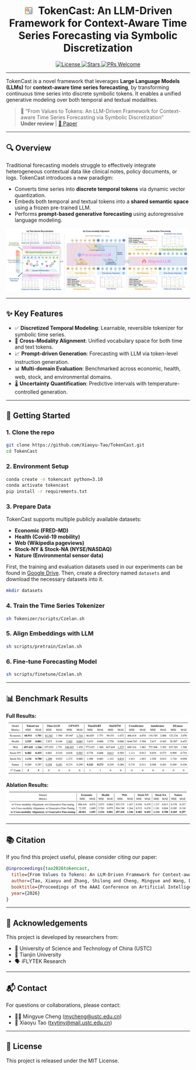 
<div align="center">
  <h1><img src="assets/logo.jpeg" alt="TokenCast logo" style="height: 1em; width: auto; vertical-align: -0.15em; margin-right: 0.4em;">TokenCast: An LLM-Driven Framework for Context-Aware Time Series Forecasting via Symbolic Discretization</h1> 
  <a href="./LICENSE">
    <img src="https://img.shields.io/badge/license-MIT-green" alt="License">
  </a>
  <a href="https://github.com/Xiaoyu-Tao/TokenCast/stargazers">
    <img src="https://img.shields.io/github/stars/Xiaoyu-Tao/TokenCast?style=social" alt="Stars">
  </a>
  <a href="https://github.com/Xiaoyu-Tao/TokenCast/pulls">
    <img src="https://img.shields.io/badge/PRs-Welcome-green" alt="PRs Welcome">
  </a>

</div>

---

TokenCast is a novel framework that leverages **Large Language Models (LLMs)** for **context-aware time series forecasting**, by transforming continuous time series into discrete symbolic tokens. It enables a unified generative modeling over both temporal and textual modalities.

> 📝 “From Values to Tokens: An LLM-Driven Framework for Context-aware Time Series Forecasting via Symbolic Discretization”  
> **Under review** | [📄 Paper](https://arxiv.org/abs/2508.09191)

---

## 🔍 Overview

Traditional forecasting models struggle to effectively integrate heterogeneous contextual data like clinical notes, policy documents, or logs. TokenCast introduces a new paradigm:

- Converts time series into **discrete temporal tokens** via dynamic vector quantization.
- Embeds both temporal and textual tokens into a **shared semantic space** using a frozen pre-trained LLM.
- Performs **prompt-based generative forecasting** using autoregressive language modeling.

<p align="center">
  <img src="assets/main.png" width="700">
</p>

---

## ✨ Key Features

- ✅ **Discretized Temporal Modeling**: Learnable, reversible tokenizer for symbolic time series.
- 🔗 **Cross-Modality Alignment**: Unified vocabulary space for both time and text tokens.
- 📈 **Prompt-driven Generation**: Forecasting with LLM via token-level instruction generation.
- 📊 **Multi-domain Evaluation**: Benchmarked across economic, health, web, stock, and environmental domains.
- 🌡️ **Uncertainty Quantification**: Predictive intervals with temperature-controlled generation.

<!-- ---

## 📁 Project Structure
```

TokenCast/
 ├── tokenizer/               # Time series VQ-VAE tokenizer
 ├── models/                  # LLM backbone and embedding alignment
 ├── prompts/                 # Prompt templates for generation
 ├── datasets/                # Preprocessed benchmark datasets
 ├── evaluation/              # Evaluation scripts and metrics
 ├── scripts/                 # Training and inference scripts
 ├── configs/                 # YAML config files
 └── README.md

```
--- -->
---
## 🚀 Getting Started

### 1. Clone the repo

```bash
git clone https://github.com/Xiaoyu-Tao/TokenCast.git
cd TokenCast
```

### 2. Environment Setup

```bash
conda create -n tokencast python=3.10
conda activate tokencast
pip install -r requirements.txt
```

### 3. Prepare Data
TokenCast supports multiple publicly available datasets:
- **Economic (FRED-MD)**
- **Health (Covid-19 mobility)**
- **Web (Wikipedia pageviews)**
- **Stock-NY & Stock-NA (NYSE/NASDAQ)**
- **Nature (Environmental sensor data)**

First, the training and evaluation datasets used in our experiments can be found in [Google Drive](https://drive.google.com/file/d/1HOCE20FQgLl0xCv_dOmLcTbN1RCZWwqd/view?usp=drive_link). Then, create a directory named `datasets` and download the necessary datasets into it.

```bash
mkdir datasets
```

### 4. Train the Time Series Tokenizer

```bash
sh Tokenizer/scripts/Czelan.sh 
```

### 5. Align Embeddings with LLM

```bash
sh scripts/pretrain/Czelan.sh  
```

### 6. Fine-tune Forecasting Model

```bash
sh scripts/finetune/Czelan.sh 
```

------

## 📊 Benchmark Results
**Full Results:**
![table1](assets/1-main-results.png)

**Ablation Results:**
![table2](assets/2-ablation-results.png)

------

## 📚 Citation

If you find this project useful, please consider citing our paper:

```bibtex
@inproceedings{tao2026tokencast,
  title={From Values to Tokens: An LLM-Driven Framework for Context-aware Time Series Forecasting via Symbolic Discretization},
  author={Tao, Xiaoyu and Zhang, Shilong and Cheng, Mingyue and Wang, Daoyu and Pan, Tingyue and Pan, Bokai and Zhang, Changqing and Wang, Shijin},
  booktitle={Proceedings of the AAAI Conference on Artificial Intelligence},
  year={2026}
}
```

------

## 🤝 Acknowledgements

This project is developed by researchers from:

- 🧠 University of Science and Technology of China (USTC)
- 🧮 Tianjin University
- 🗣️ iFLYTEK Research

------

## 📬 Contact

For questions or collaborations, please contact:

- 🧑‍🏫 Mingyue Cheng ([mycheng@ustc.edu.cn](mailto:mycheng@ustc.edu.cn))
- 🤖 Xiaoyu Tao ([txytiny@mail.ustc.edu.cn](mailto:txytiny@mail.ustc.edu.cn))

------

## 📌 License

This project is released under the MIT License.



